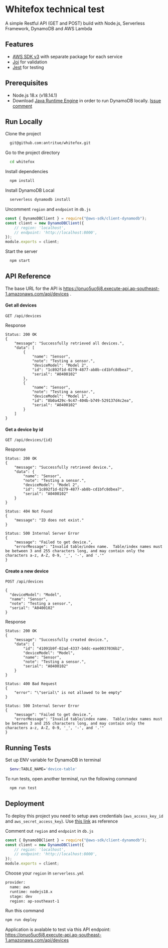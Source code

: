 
# Whitefox technical test

A simple Restful API (GET and POST) build with Node.js, Serverless Framework, DynamoDB and AWS Lambda


## Features

- [AWS SDK v3](https://docs.aws.amazon.com/AWSJavaScriptSDK/v3/latest/clients/client-dynamodb/index.html) with separate package for each service
- [Joi](https://joi.dev/) for validation
- [Jest](https://jestjs.io/) for testing


## Prerequisites

- Node.js 18.x (v18.14.1)
- Download [Java Runtime Engine](https://www.java.com/en/download/manual.jsp) in order to run DynamoDB locally. [Issue comment](https://github.com/99x/serverless-dynamodb-local/issues/210#issuecomment-486700221)
## Run Locally

Clone the project

```bash
  git@github.com:antritue/whitefox.git
```

Go to the project directory

```bash
  cd whitefox
```

Install dependencies

```bash
  npm install
```

Install DynamoDB Local

```bash
  serverless dynamodb install
```

Uncomment `region` and `endpoint` in `db.js`

```javascript
const { DynamoDBClient } = require("@aws-sdk/client-dynamodb");
const client = new DynamoDBClient({
    // region: 'localhost',
    // endpoint: 'http://localhost:8000',
});
module.exports = client;
```

Start the server

```bash
  npm start
```


## API Reference

The base URL for the API is https://pnuo5uc6j8.execute-api.ap-southeast-1.amazonaws.com/api/devices .

#### Get all devices

```http
GET /api/devices 
```
Response

```http
Status: 200 OK
{
	"message": "Successfully retrieved all devices.",
	"data": [
		{
			"name": "Sensor",
			"note": "Testing a sensor.",
			"deviceModel": "Model 2",
			"id": "1c892f1d-0279-4877-ab8b-cd1bfc8dbea7",
			"serial": "A0400102"
		},
		{
			"name": "Sensor",
			"note": "Testing a sensor.",
			"deviceModel": "Model 1",
			"id": "8b0a429c-9c47-404b-b749-529137d4c2ea",
			"serial": "A0400102"
		}
	]
}
```

#### Get a device by id

```http
GET /api/devices/{id}
```

Response

```http
Status: 200 OK
{
	"message": "Successfully retrieved device.",
	"data": {
		"name": "Sensor",
		"note": "Testing a sensor.",
		"deviceModel": "Model 2",
		"id": "1c892f1d-0279-4877-ab8b-cd1bfc8dbea7",
		"serial": "A0400102"
	}
}
```

```http
Status: 404 Not Found
{
	"message": "ID does not exist."
}
```

```http
Status: 500 Internal Server Error
{
	"message": "Failed to get device.",
	"errorMessage": "Invalid table/index name.  Table/index names must be between 3 and 255 characters long, and may contain only the characters a-z, A-Z, 0-9, '_', '-', and '.'"
}
```

#### Create a new device

```http
POST /api/devices 

{
  "deviceModel": "Model",
  "name": "Sensor",
  "note": "Testing a sensor.",
  "serial": "A0400102"
}
```

Response

```http
Status: 200 OK
{
	"message": "Successfully created device.",
	"data": {
		"id": "41091b9f-02ad-4337-b4dc-eae0037036b2",
		"deviceModel": "Model",
		"name": "Sensor",
		"note": "Testing a sensor.",
		"serial": "A0400102"
	}
}
```

```http
Status: 400 Bad Request
{
	"error": "\"serial\" is not allowed to be empty"
}
```

```http
Status: 500 Internal Server Error
{
	"message": "Failed to get device.",
	"errorMessage": "Invalid table/index name.  Table/index names must be between 3 and 255 characters long, and may contain only the characters a-z, A-Z, 0-9, '_', '-', and '.'"
}
```
## Running Tests

Set up ENV variable for DynamoDB in terminal

```bash
  $env:TABLE_NAME='device-table'
```

To run tests, open another terminal, run the following command

```bash
  npm run test
```
## Deployment

To deploy this project you need to setup aws credentials (`aws_access_key_id` and `aws_secret_access_key`). Use [this link](https://docs.aws.amazon.com/sdk-for-java/v1/developer-guide/setup-credentials.html) as reference

Comment out `region` and `endpoint` in `db.js`

```javascript
const { DynamoDBClient } = require("@aws-sdk/client-dynamodb");
const client = new DynamoDBClient({
    // region: 'localhost',
    // endpoint: 'http://localhost:8000',
});
module.exports = client;
```

Choose your `region` in `serverless.yml`

```bash
provider:
  name: aws
  runtime: nodejs18.x
  stage: dev
  region: ap-southeast-1
```

Run this command
```bash
npm run deploy
```
Application is avalable to test via this API endpoint: https://pnuo5uc6j8.execute-api.ap-southeast-1.amazonaws.com/api/devices 

